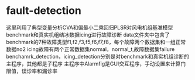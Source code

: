 # fault-detection
这里利用了典型变量分析CVA和偏最小二乘回归PLSR对风电机组基准模型benchmark和真实机组结冰数据icing进行故障诊断
data文件夹中包含了benchmark的7种故障类型f1,f2,f3,f5,f6,f7,f8，每个故障两个数据集和一组正常数据no2
icing故障有两个正常数据集normal，normal_t,故障数据集failure
benchamrk_detection，icing_detection分别是对benchmark和真实机组诊断的主程序，其他都是子程序
主程序中Alarmfig是GUI交互程序，手动设置来计算门限值，误诊率和漏诊率
